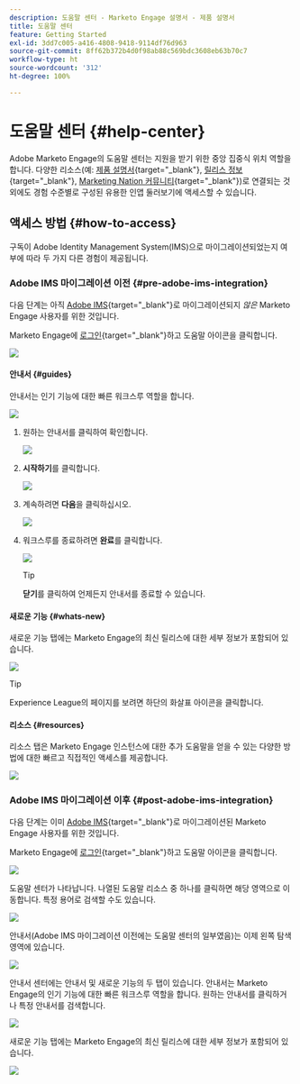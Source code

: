 ```yaml
---
description: 도움말 센터 - Marketo Engage 설명서 - 제품 설명서
title: 도움말 센터
feature: Getting Started
exl-id: 3dd7c005-a416-4808-9418-9114df76d963
source-git-commit: 8ff62b372b4d0f98ab88c569bdc3608eb63b70c7
workflow-type: ht
source-wordcount: '312'
ht-degree: 100%

---
```


# 도움말 센터 {#help-center}

Adobe Marketo Engage의 도움말 센터는 지원을 받기 위한 중앙 집중식 위치 역할을 합니다. 다양한 리소스(예: [제품 설명서](/help/marketo/home.md){target="_blank"}, [릴리스 정보](/help/marketo/release-notes/current.md){target="_blank"}, [Marketing Nation 커뮤니티](https://nation.marketo.com/){target="_blank"})로 연결되는 것 외에도 경험 수준별로 구성된 유용한 인앱 둘러보기에 액세스할 수 있습니다.

## 액세스 방법 {#how-to-access}

구독이 Adobe Identity Management System(IMS)으로 마이그레이션되었는지 여부에 따라 두 가지 다른 경험이 제공됩니다.

### Adobe IMS 마이그레이션 이전 {#pre-adobe-ims-integration}

다음 단계는 아직 [Adobe IMS](/help/marketo/product-docs/administration/marketo-with-adobe-identity/adobe-identity-management-overview.md){target="_blank"}로 마이그레이션되지 _않은_ Marketo Engage 사용자를 위한 것입니다.

Marketo Engage에 [로그인](https://login.marketo.com/){target="_blank"}하고 도움말 아이콘을 클릭합니다.

![](assets/help-center-1.png)

#### 안내서 {#guides}

안내서는 인기 기능에 대한 빠른 워크스루 역할을 합니다.

![](assets/help-center-2.png)

1. 원하는 안내서를 클릭하여 확인합니다.

   ![](assets/help-center-3.png)

1. **시작하기**&#x200B;를 클릭합니다.

   ![](assets/help-center-4.png)

1. 계속하려면 **다음**&#x200B;을 클릭하십시오.

   ![](assets/help-center-5.png)

1. 워크스루를 종료하려면 **완료**&#x200B;를 클릭합니다.

   ![](assets/help-center-6.png)

   >[!TIP]
   >
   >**닫기**&#x200B;를 클릭하여 언제든지 안내서를 종료할 수 있습니다.

#### 새로운 기능 {#whats-new}

새로운 기능 탭에는 Marketo Engage의 최신 릴리스에 대한 세부 정보가 포함되어 있습니다.

![](assets/help-center-7.png)

>[!TIP]
>
>Experience League의 페이지를 보려면 하단의 화살표 아이콘을 클릭합니다.

#### 리소스 {#resources}

리소스 탭은 Marketo Engage 인스턴스에 대한 추가 도움말을 얻을 수 있는 다양한 방법에 대한 빠르고 직접적인 액세스를 제공합니다.

![](assets/help-center-8.png)

### Adobe IMS 마이그레이션 이후 {#post-adobe-ims-integration}

다음 단계는 이미 [Adobe IMS](/help/marketo/product-docs/administration/marketo-with-adobe-identity/adobe-identity-management-overview.md){target="_blank"}로 마이그레이션된 Marketo Engage 사용자를 위한 것입니다.

Marketo Engage에 [로그인](https://experience.adobe.com/){target="_blank"}하고 도움말 아이콘을 클릭합니다.

![](assets/help-center-9.png)

도움말 센터가 나타납니다. 나열된 도움말 리소스 중 하나를 클릭하면 해당 영역으로 이동합니다. 특정 용어로 검색할 수도 있습니다.

![](assets/help-center-10.png)

안내서(Adobe IMS 마이그레이션 이전에는 도움말 센터의 일부였음)는 이제 왼쪽 탐색 영역에 있습니다.

![](assets/help-center-11.png)

안내서 센터에는 안내서 및 새로운 기능의 두 탭이 있습니다. 안내서는 Marketo Engage의 인기 기능에 대한 빠른 워크스루 역할을 합니다. 원하는 안내서를 클릭하거나 특정 안내서를 검색합니다.

![](assets/help-center-12.png)

새로운 기능 탭에는 Marketo Engage의 최신 릴리스에 대한 세부 정보가 포함되어 있습니다.

![](assets/help-center-13.png)
